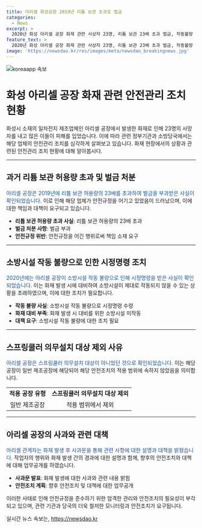 ```yaml
---
title: 아리셀 화성공장 2019년 리튬 보관 초과로 벌금
categories:
  - News
excerpt: >
  2020년 화성 아리셀 공장 화재 관련 사상자 23명, 리튬 보관 23배 초과 벌금, 작동불량 등 조치 논란. 소방관 현장 브리핑에서, 공장은 스크링쿨러 의무설치 대상이 아니었다. 화재 신고 여부와 관련하여 조사 중이며, 아리셀 관계자는 화재 원인과 대응에 대한 사과문을 발표했다.
feature_text: >
  2020년 화성 아리셀 공장 화재 관련 사상자 23명, 리튬 보관 23배 초과 벌금, 작동불량 등 조치 논란. 소방관 현장 브리핑에서, 공장은 스크링쿨러 의무설치 대상이 아니었다. 화재 신고 여부와 관련하여 조사 중이며, 아리셀 관계자는 화재 원인과 대응에 대한 사과문을 발표했다.
image: 'https://newsdao.kr/res/images/meta/newsdao_breakingnews.jpg'
---
```


<p><img src="https://newsdao.kr/res/images/meta/newsdao_breakingnews.jpg" alt="koreaapp 속보" /></p>

<h1 data-ke-size="size26">화성 아리셀 공장 화재 관련 안전관리 조치 현황</h1>

<p>화성시 소재의 일차전지 제조업체인 아리셀 공장에서 발생한 화재로 인해 23명의 사망자를 내고 많은 이들이 피해를 입었습니다. 이에 따라 관련 정부기관과 소방당국에서는 해당 업체의 안전관리 조치를 심각하게 살펴보고 있습니다. 화재 현장에서의 상황과 관련된 안전관리 조치 현황에 대해 알아봅시다.</p>

<hr>

<h2 data-ke-size="size24">과거 리튬 보관 허용량 초과 및 벌금 처분</h2>

<p><span style="color: #1a5490;">아리셀 공장은 2019년에 리튬 보관 허용량의 23배를 초과하여 벌금을 부과받은 사실이 확인되었습니다.</span> 이로 인해 해당 업체가 안전규정을 어기고 있었음이 드러났으며, 이에 대한 책임과 대책이 요구되고 있습니다.</p>

<ul>
  <li><b>리튬 보관 허용량 초과 사실</b>: 리튬 보관 허용량의 23배 초과</li>
  <li><b>벌금 처분 사항</b>: 벌금 부과</li>
  <li><b>안전규정 위반</b>: 안전규정을 어긴 행위로써 책임 소재 요구</li>
</ul>

<hr>

<h2 data-ke-size="size24">소방시설 작동 불량으로 인한 시정명령 조치</h2>

<p><span style="color: #1a5490;">2020년에는 아리셀 공장이 소방시설 작동 불량으로 인해 시정명령을 받은 사실이 확인되었습니다.</span> 이는 화재 발생 시에 대비하여 소방시설이 제대로 작동되지 않을 수 있는 상황을 초래하였으며, 이에 대한 조치가 필요합니다.</p>

<ul>
  <li><b>작동 불량 사실</b>: 소방시설 작동 불량으로 시정명령 수령</li>
  <li><b>화재 대비 부족</b>: 화재 발생 시 대비를 위한 소방시설 미작동</li>
  <li><b>대책 요구</b>: 소방시설 작동 불량에 대한 조치 필요</li>
</ul>

<hr>

<h2 data-ke-size="size24">스프링쿨러 의무설치 대상 제외 사유</h2>

<p><span style="color: #1a5490;">아리셀 공장은 스프링쿨러 의무설치 대상이 아니었던 것으로 확인되었습니다.</span> 이는 해당 공장이 일반 제조공장에 해당되어 해당 안전조치의 적용 범위에 속하지 않았음을 의미합니다.</p>

<table>
  <tr>
    <td style="text-align: center; height: 17px;"><b>적용 공장 유형</b></td>
    <td style="text-align: center; height: 17px;"><b>스프링쿨러 의무설치 대상 제외</b></td>
  </tr>
  <tr>
    <td style="text-align: center; height: 17px;">일반 제조공장</td>
    <td style="text-align: center; height: 17px;">적용 범위에서 제외</td>
  </tr>
</table>

<hr>

<h2 data-ke-size="size24">아리셀 공장의 사과와 관련 대책</h2>

<p><span style="color: #1a5490;">아리셀 관계자는 화재 발생 후 사과문을 통해 관련 사항에 대한 설명과 대책을 밝혔습니다.</span> 작업자의 행위와 화재 발생 간의 경과에 대한 설명과 함께, 향후의 안전조치와 대책에 대해 업무공개를 하였습니다.</p>

<ul>
  <li><b>사과문 발표</b>: 화재 발생에 대한 사과와 관련 내용 밝힘</li>
  <li><b>안전조치 계획</b>: 향후 안전조치 및 대책에 대한 업무공개</li>
</ul>

<p>이러한 사태로 인해 안전규정을 준수하기 위한 엄격한 관리와 안전조치의 필요성이 부각되고 있으며, 관련 기관과 당국의 더욱 철저한 모니터링과 안전조치가 요구됩니다.</p>
실시간 뉴스 속보는, <a href="https://newsdao.kr" rel="dofollow">https://newsdao.kr</a>


